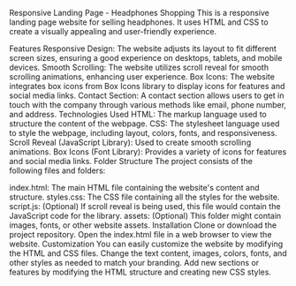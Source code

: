 Responsive Landing Page - Headphones Shopping
This is a responsive landing page website for selling headphones. It uses HTML and CSS to create a visually appealing and user-friendly experience.

Features
Responsive Design: The website adjusts its layout to fit different screen sizes, ensuring a good experience on desktops, tablets, and mobile devices.
Smooth Scrolling: The website utilizes scroll reveal for smooth scrolling animations, enhancing user experience.
Box Icons: The website integrates box icons from Box Icons library to display icons for features and social media links.
Contact Section: A contact section allows users to get in touch with the company through various methods like email, phone number, and address.
Technologies Used
HTML: The markup language used to structure the content of the webpage.
CSS: The stylesheet language used to style the webpage, including layout, colors, fonts, and responsiveness.
Scroll Reveal (JavaScript Library): Used to create smooth scrolling animations.
Box Icons (Font Library): Provides a variety of icons for features and social media links.
Folder Structure
The project consists of the following files and folders:

index.html: The main HTML file containing the website's content and structure.
styles.css: The CSS file containing all the styles for the website.
script.js: (Optional) If scroll reveal is being used, this file would contain the JavaScript code for the library.
assets: (Optional) This folder might contain images, fonts, or other website assets.
Installation
Clone or download the project repository.
Open the index.html file in a web browser to view the website.
Customization
You can easily customize the website by modifying the HTML and CSS files.
Change the text content, images, colors, fonts, and other styles as needed to match your branding.
Add new sections or features by modifying the HTML structure and creating new CSS styles.

